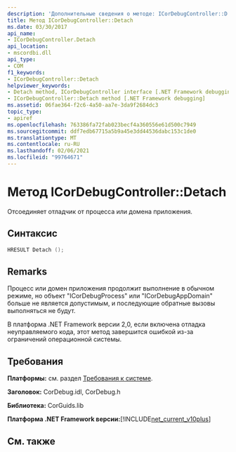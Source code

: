 ```yaml
---
description: 'Дополнительные сведения о методе: ICorDebugController::D етач'
title: Метод ICorDebugController::Detach
ms.date: 03/30/2017
api_name:
- ICorDebugController.Detach
api_location:
- mscordbi.dll
api_type:
- COM
f1_keywords:
- ICorDebugController::Detach
helpviewer_keywords:
- Detach method, ICorDebugController interface [.NET Framework debugging]
- ICorDebugController::Detach method [.NET Framework debugging]
ms.assetid: 06fae364-f2c6-4a50-aa7e-3da9f2684dc3
topic_type:
- apiref
ms.openlocfilehash: 763386fa72fab023becf4a360556e61d500c7949
ms.sourcegitcommit: ddf7edb67715a5b9a45e3dd44536dabc153c1de0
ms.translationtype: MT
ms.contentlocale: ru-RU
ms.lasthandoff: 02/06/2021
ms.locfileid: "99764671"
---
```

# <a name="icordebugcontrollerdetach-method"></a>Метод ICorDebugController::Detach

Отсоединяет отладчик от процесса или домена приложения.  
  
## <a name="syntax"></a>Синтаксис  
  
```cpp  
HRESULT Detach ();  
```  
  
## <a name="remarks"></a>Remarks  

 Процесс или домен приложения продолжит выполнение в обычном режиме, но объект "ICorDebugProcess" или "ICorDebugAppDomain" больше не является допустимым, и последующие обратные вызовы выполняться не будут.  
  
 В платформа .NET Framework версии 2,0, если включена отладка неуправляемого кода, этот метод завершится ошибкой из-за ограничений операционной системы.  
  
## <a name="requirements"></a>Требования  

 **Платформы:** см. раздел [Требования к системе](../../get-started/system-requirements.md).  
  
 **Заголовок:** CorDebug.idl, CorDebug.h  
  
 **Библиотека:** CorGuids.lib  
  
 **Платформа .NET Framework версии:**[!INCLUDE[net_current_v10plus](../../../../includes/net-current-v10plus-md.md)]  
  
## <a name="see-also"></a>См. также
